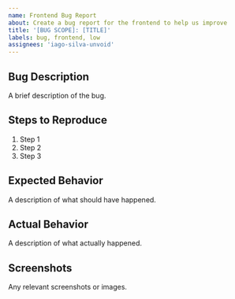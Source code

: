 ```yaml
---
name: Frontend Bug Report
about: Create a bug report for the frontend to help us improve
title: '[BUG SCOPE]: [TITLE]'
labels: bug, frontend, low
assignees: 'iago-silva-unvoid'
---
```


## Bug Description

A brief description of the bug.

## Steps to Reproduce

1. Step 1
2. Step 2
3. Step 3

## Expected Behavior

A description of what should have happened.

## Actual Behavior

A description of what actually happened.

## Screenshots

Any relevant screenshots or images.
